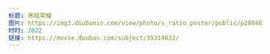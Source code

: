 ```yaml
---
标题: 黑暗荣耀
图片: https://img3.doubanio.com/view/photo/s_ratio_poster/public/p2884876907.jpg
时时: 2022
链接: https://movie.douban.com/subject/35314632/
---
```

